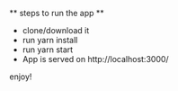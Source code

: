 ** steps to run the app **

- clone/download it
- run yarn install
- run yarn start
- App is served on http://localhost:3000/

enjoy!
